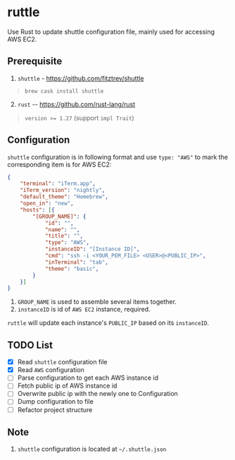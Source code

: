 # ruttle

Use Rust to update shuttle configuration file, mainly used for accessing AWS EC2.


## Prerequisite

1. `shuttle` - <https://github.com/fitztrev/shuttle>
> `brew cask install shuttle`

2. `rust` -- <https://github.com/rust-lang/rust>
> `version >= 1.27` (support `impl Trait`)

## Configuration

`shuttle` configuration is in following format and use `type: "AWS"` to mark the corresponding item is for AWS EC2:

```json
{
    "terminal": "iTerm.app",
    "iTerm_version": "nightly",
    "default_theme": "Homebrew",
    "open_in": "new",
    "hosts": [{
        "[GROUP_NAME]": {
            "id": "",
            "name": "",
            "title": "",
            "type": "AWS",
            "instanceID": "[Instance ID]",
            "cmd": "ssh -i <YOUR_PEM_FILE> <USER>@<PUBLIC_IP>",
            "inTerminal": "tab",
            "theme": "basic",
        }
    }]
}
```

1. `GROUP_NAME` is used to assemble several items together.
2. `instanceID` is id of `AWS EC2` instance, required.

`ruttle` will update each instance's `PUBLIC_IP` based on its `instanceID`.

## TODO List

- [x] Read `shuttle` configuration file
- [x] Read `AWS` configuration
- [ ] Parse configuration to get each AWS instance id
- [ ] Fetch public ip of AWS instance id
- [ ] Overwrite public ip with the newly one to Configuration
- [ ] Dump configuration to file
- [ ] Refactor project structure

## Note

1. `shuttle` configuration is located at `~/.shuttle.json`